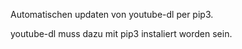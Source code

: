 Automatischen updaten von youtube-dl per pip3.

youtube-dl muss dazu mit pip3 instaliert worden sein.
